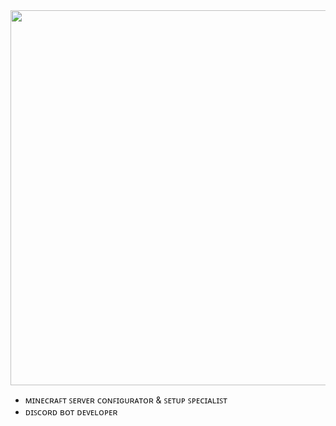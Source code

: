 <div id="header" align="center">
  <img src="https://cdn.discordapp.com/attachments/1179847865670058075/1270010593222594560/minecraft_title.png?ex=66b22509&is=66b0d389&hm=bd1439900e8836a977c046cf6131d67440258bb01a2925ed76ce2b8e2fe20a12&" width="600"/>
</div>





-  ᴍɪɴᴇᴄʀᴀꜰᴛ ꜱᴇʀᴠᴇʀ ᴄᴏɴꜰɪɢᴜʀᴀᴛᴏʀ & ꜱᴇᴛᴜᴘ ꜱᴘᴇᴄɪᴀʟɪꜱᴛ
-  ᴅɪꜱᴄᴏʀᴅ ʙᴏᴛ ᴅᴇᴠᴇʟᴏᴘᴇʀ


